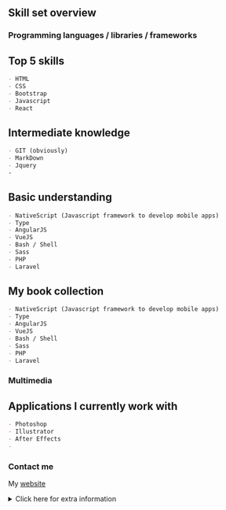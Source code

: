 ## Skill set overview
### Programming languages / libraries / frameworks



## Top 5 skills
```markdown
- HTML
- CSS
- Bootstrap
- Javascript
- React
```
## Intermediate knowledge
```markdown
- GIT (obviously)
- MarkDown
- Jquery
-
```
## Basic understanding
```markdown
- NativeScript (Javascript framework to develop mobile apps)
- Type
- AngularJS
- VueJS
- Bash / Shell
- Sass
- PHP 
- Laravel
```
## My book collection
```markdown
- NativeScript (Javascript framework to develop mobile apps)
- Type
- AngularJS
- VueJS
- Bash / Shell
- Sass
- PHP 
- Laravel
```
### Multimedia
## Applications I currently work with 
```markdown
- Photoshop
- Illustrator
- After Effects
- 
```

### Contact me

My [website](https://www.philipdenys.be) 

<details><summary>Click here for extra information</summary>
<p>

#### yes, I've hidden this markdown section :p

```markdown
I used markdown/git to make this *skill set overview*
```

</p>
</details>
